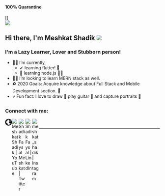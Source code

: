 #### 100% Quarantine
[<img align="left" width="1920px" src="https://user-images.githubusercontent.com/31488481/89282780-d9ad1600-d66d-11ea-9792-5872d8ad29f4.jpeg" />]

---
## Hi there, I'm Meshkat Shadik  <img src="https://raw.githubusercontent.com/MartinHeinz/MartinHeinz/master/wave.gif" width="30px">


### I'm a Lazy Learner, Lover and Stubborn person!
- 🤷‍♀️ I’m currently,
    - ✔ learning flutter! 🎯
    - 🔦 learning node.js 🐱‍🏍
- 🐱‍💻 I’m looking to learn MERN stack as well.
- ⚽ 2020 Goals: Acquire knowledge about Full Stack and Mobile Development section. 🥱
- ⚡ Fun fact: I love to draw 🎨 play guitar 🎸 and capture portraits 📸

### Connect with me:

[<img align="left" alt="meshkat-shadik.github.io" width="22px" src="https://raw.githubusercontent.com/iconic/open-iconic/master/svg/globe.svg" />][website]
[<img align="left" alt="Meshkat Shadik | YouTube" width="22px" src="https://cdn.jsdelivr.net/npm/simple-icons@v3/icons/youtube.svg" />][youtube]
[<img align="left" alt="Shadik Faysal Meshkat | Twitter" width="22px" src="https://cdn.jsdelivr.net/npm/simple-icons@v3/icons/facebook.svg" />][facebook]
[<img align="left" alt="Shadik Faysal | LinkedIn" width="22px" src="https://cdn.jsdelivr.net/npm/simple-icons@v3/icons/linkedin.svg" />][linkedin]
[<img align="left" alt="meshkat_shadik | Instagram" width="22px" src="https://cdn.jsdelivr.net/npm/simple-icons@v3/icons/instagram.svg" />][instagram]

<br />

---

[website]: https://meshkat-shadik.github.io/
[facebook]: https://facebook.com/shadik.faysalmeshkat/
[youtube]: https://youtube.com/UCNbRmz7WU7lijXiwNIx57xw
[instagram]: https://instagram.com/meshkat_shadik
[linkedin]: https://linkedin.com/in/shadik-faysal-16ab62141
